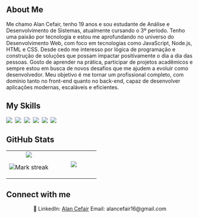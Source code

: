 ## About Me

Me chamo Alan Cefair, tenho 19 anos e sou estudante de Análise e Desenvolvimento de Sistemas, atualmente cursando o 3º período. Tenho uma paixão por tecnologia e estou me aprofundando no universo do Desenvolvimento Web, com foco em tecnologias como JavaScript, Node.js, HTML e CSS. Desde cedo me interesso por lógica de programação e construção de soluções que possam impactar positivamente o dia a dia das pessoas. Gosto de aprender na prática, participar de projetos acadêmicos e sempre estou em busca de novos desafios que me ajudem a evoluir como desenvolvedor. Meu objetivo é me tornar um profissional completo, com domínio tanto no front-end quanto no back-end, capaz de desenvolver aplicações modernas, escaláveis e eficientes.

## My Skills

<img src="https://img.shields.io/badge/HTML-%23E34F26.svg?logo=html5&logoColor=white"> 
<img src="https://img.shields.io/badge/CSS-1572B6?logo=css3&logoColor=fff"> 
<img src="https://img.shields.io/badge/JavaScript-F7DF1E?logo=javascript&logoColor=000"> 
<img src="https://img.shields.io/badge/Node.js-6DA55F?logo=node.js&logoColor=white"> 
<img src="https://img.shields.io/badge/Java-%23ED8B00.svg?logo=openjdk&logoColor=white"> 
<img src="https://img.shields.io/badge/GitHub-%23121011.svg?logo=github&logoColor=white"> 

## GitHub Stats

<table><tbody><tr border="none"><td width="50%" align="center">
<img align="center" src="https://readme-stats-fork-mauve.vercel.app/api/?username=Acfaeir&theme=dark&show_icons=true&count_private=true">

<img alt="Mark streak" src="https://github-readme-streak-stats-five-roan.vercel.app?user=Acfaeir&theme=dark"></td><td width="50%" align="center">
<img align="center" src="https://readme-stats-fork-mauve.vercel.app/api/top-langs/?username=Acfaeir&theme=dark&hide_border=false&no-bg=true&no-frame=true&langs_count=6"></td></tr></tbody></table>

## Connect with me

<p align="center">🔗 LinkedIn: <a href="https://www.linkedin.com/in/alan-cefair/" target="_blank">Alan Cefair</a> Email: alancefair16@gmail.com</p>
